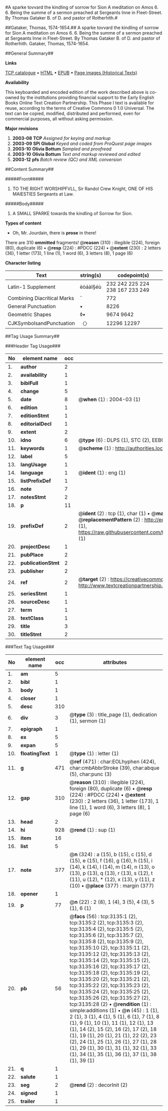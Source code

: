 #A sparke tovvard the kindling of sorrow for Sion A meditation on Amos 6. 6. Being the summe of a sermon preached at Sergeants Inne in Fleet-Street. By Thomas Gataker B. of D. and pastor of Rotherhith.#

##Gataker, Thomas, 1574-1654.##
A sparke tovvard the kindling of sorrow for Sion A meditation on Amos 6. 6. Being the summe of a sermon preached at Sergeants Inne in Fleet-Street. By Thomas Gataker B. of D. and pastor of Rotherhith.
Gataker, Thomas, 1574-1654.

##General Summary##

**Links**

[TCP catalogue](http://www.ota.ox.ac.uk/tcp/)  • 
[HTML](http://tei.it.ox.ac.uk/tcp/Texts-HTML/free/A01/A01548.html)  • 
[EPUB](http://tei.it.ox.ac.uk/tcp/Texts-EPUB/free/A01/A01548.epub) • 
[Page images (Historical Texts)](https://data.historicaltexts.jisc.ac.uk/view?pubId=eebo-99838747e&pageId=eebo-99838747e-3135-1)

**Availability**

This keyboarded and encoded edition of the
	       work described above is co-owned by the institutions
	       providing financial support to the Early English Books
	       Online Text Creation Partnership. This Phase I text is
	       available for reuse, according to the terms of Creative
	       Commons 0 1.0 Universal. The text can be copied,
	       modified, distributed and performed, even for
	       commercial purposes, all without asking permission.

**Major revisions**

1. __2003-08__ __TCP__ *Assigned for keying and markup*
1. __2003-09__ __SPi Global__ *Keyed and coded from ProQuest page images*
1. __2003-10__ __Olivia Bottum__ *Sampled and proofread*
1. __2003-10__ __Olivia Bottum__ *Text and markup reviewed and edited*
1. __2003-12__ __pfs__ *Batch review (QC) and XML conversion*

##Content Summary##

#####Front#####

1. TO THE RIGHT WORSHIPFVLL, Sir Randol Crew Knight, ONE OF HIS MAIESTIES Sergeants at Law.

#####Body#####

1. A SMALL SPARKE towards the kindling of Sorrow for Sion.

**Types of content**

  * Oh, Mr. Jourdain, there is **prose** in there!

There are 310 **ommitted** fragments! 
 @__reason__ (310) : illegible (224), foreign (80), duplicate (6)  •  @__resp__ (224) : #PDCC (224)  •  @__extent__ (230) : 2 letters (36), 1 letter (173), 1 line (1), 1 word (6), 3 letters (8), 1 page (6)

**Character listing**


|Text|string(s)|codepoint(s)|
|---|---|---|
|Latin-1 Supplement|èòáàî§éù|232 242 225 224 238 167 233 249|
|Combining             Diacritical Marks|̄|772|
|General Punctuation|•|8226|
|Geometric Shapes|◊▪|9674 9642|
|CJKSymbolsandPunctuation|〈〉|12296 12297|

##Tag Usage Summary##

###Header Tag Usage###

|No|element name|occ|attributes|
|---|---|---|---|
|1.|__author__|2||
|2.|__availability__|1||
|3.|__biblFull__|1||
|4.|__change__|5||
|5.|__date__|8| @__when__ (1) : 2004-03 (1)|
|6.|__edition__|1||
|7.|__editionStmt__|1||
|8.|__editorialDecl__|1||
|9.|__extent__|2||
|10.|__idno__|6| @__type__ (6) : DLPS (1), STC (2), EEBO-CITATION (1), PROQUEST (1), VID (1)|
|11.|__keywords__|1| @__scheme__ (1) : http://authorities.loc.gov/ (1)|
|12.|__label__|5||
|13.|__langUsage__|1||
|14.|__language__|1| @__ident__ (1) : eng (1)|
|15.|__listPrefixDef__|1||
|16.|__note__|7||
|17.|__notesStmt__|2||
|18.|__p__|11||
|19.|__prefixDef__|2| @__ident__ (2) : tcp (1), char (1)  •  @__matchPattern__ (2) : ([0-9\-]+):([0-9IVX]+) (1), (.+) (1)  •  @__replacementPattern__ (2) : http://eebo.chadwyck.com/downloadtiff?vid=$1&page=$2 (1), https://raw.githubusercontent.com/textcreationpartnership/Texts/master/tcpchars.xml#$1 (1)|
|20.|__projectDesc__|1||
|21.|__pubPlace__|2||
|22.|__publicationStmt__|2||
|23.|__publisher__|2||
|24.|__ref__|2| @__target__ (2) : https://creativecommons.org/publicdomain/zero/1.0/ (1), http://www.textcreationpartnership.org/docs/. (1)|
|25.|__seriesStmt__|1||
|26.|__sourceDesc__|1||
|27.|__term__|1||
|28.|__textClass__|1||
|29.|__title__|3||
|30.|__titleStmt__|2||


###Text Tag Usage###

|No|element name|occ|attributes|
|---|---|---|---|
|1.|__am__|5||
|2.|__bibl__|1||
|3.|__body__|1||
|4.|__closer__|1||
|5.|__desc__|310||
|6.|__div__|3| @__type__ (3) : title_page (1), dedication (1), sermon (1)|
|7.|__epigraph__|1||
|8.|__ex__|5||
|9.|__expan__|5||
|10.|__floatingText__|1| @__type__ (1) : letter (1)|
|11.|__g__|471| @__ref__ (471) : char:EOLhyphen (424), char:cmbAbbrStroke (39), char:abque (5), char:punc (3)|
|12.|__gap__|310| @__reason__ (310) : illegible (224), foreign (80), duplicate (6)  •  @__resp__ (224) : #PDCC (224)  •  @__extent__ (230) : 2 letters (36), 1 letter (173), 1 line (1), 1 word (6), 3 letters (8), 1 page (6)|
|13.|__head__|2||
|14.|__hi__|928| @__rend__ (1) : sup (1)|
|15.|__item__|16||
|16.|__list__|5||
|17.|__note__|377| @__n__ (324) : a (15), b (15), c (15), d (15), e (15), f (16), g (16), h (15), i (14), k (14), l (14), m (14), n (13), o (13), p (13), q (13), r (13), s (12), t (11), u (12), * (12), x (13), y (11), z (10)  •  @__place__ (377) : margin (377)|
|18.|__opener__|1||
|19.|__p__|77| @__n__ (22) : 2 (8), 1 (4), 3 (5), 4 (3), 5 (1), 6 (1)|
|20.|__pb__|56| @__facs__ (56) : tcp:3135:1 (2), tcp:3135:2 (2), tcp:3135:3 (2), tcp:3135:4 (2), tcp:3135:5 (2), tcp:3135:6 (2), tcp:3135:7 (2), tcp:3135:8 (2), tcp:3135:9 (2), tcp:3135:10 (2), tcp:3135:11 (2), tcp:3135:12 (2), tcp:3135:13 (2), tcp:3135:14 (2), tcp:3135:15 (2), tcp:3135:16 (2), tcp:3135:17 (2), tcp:3135:18 (2), tcp:3135:19 (2), tcp:3135:20 (2), tcp:3135:21 (2), tcp:3135:22 (2), tcp:3135:23 (2), tcp:3135:24 (2), tcp:3135:25 (2), tcp:3135:26 (2), tcp:3135:27 (2), tcp:3135:28 (2)  •  @__rendition__ (1) : simple:additions (1)  •  @__n__ (45) : 1 (1), 2 (1), 3 (1), 4 (1), 5 (1), 6 (1), 7 (1), 8 (1), 9 (1), 10 (1), 11 (1), 12 (1), 13 (1), 14 (2), 15 (2), 16 (2), 17 (2), 18 (1), 19 (1), 20 (1), 21 (1), 22 (2), 23 (2), 24 (1), 25 (1), 26 (1), 27 (1), 28 (1), 29 (1), 30 (1), 31 (1), 32 (1), 33 (1), 34 (1), 35 (1), 36 (1), 37 (1), 38 (1), 39 (1)|
|21.|__q__|1||
|22.|__salute__|1||
|23.|__seg__|2| @__rend__ (2) : decorInit (2)|
|24.|__signed__|1||
|25.|__trailer__|1||
